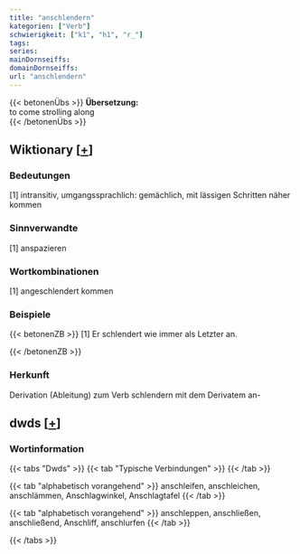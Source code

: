 ```yaml
---
title: "anschlendern"
kategorien: ["Verb"]
schwierigkeit: ["k1", "h1", "r_"]
tags:
series:
mainDornseiffs:
domainDornseiffs:
url: "anschlendern"
---
```


{{< betonenÜbs >}}
**Übersetzung:**  
to come strolling  along  
{{< /betonenÜbs >}}

## Wiktionary [[+](https://de.wiktionary.org/wiki/anschlendern)]

### Bedeutungen
[1] intransitiv, umgangssprachlich: gemächlich, mit lässigen Schritten näher kommen  

### Sinnverwandte
[1] anspazieren  

### Wortkombinationen
[1] angeschlendert kommen  

### Beispiele
{{< betonenZB >}}
[1] Er schlendert wie immer als Letzter an.  

{{< /betonenZB >}}
### Herkunft
Derivation (Ableitung) zum Verb schlendern mit dem Derivatem an-  



## dwds [[+](https://www.dwds.de/wb/anschlendern)]

### Wortinformation
{{< tabs "Dwds" >}}
{{< tab "Typische Verbindungen" >}}
{{< /tab >}}

{{< tab "alphabetisch vorangehend" >}}
anschleifen, anschleichen, anschlämmen, Anschlagwinkel, Anschlagtafel
{{< /tab >}}

{{< tab "alphabetisch vorangehend" >}}
anschleppen, anschließen, anschließend, Anschliff, anschlurfen
{{< /tab >}}

{{< /tabs >}}

